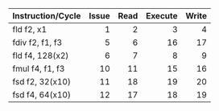 | Instruction/Cycle   |   Issue |   Read |   Execute |   Write |
|:--------------------|--------:|-------:|----------:|--------:|
| fld f2, x1          |       1 |      2 |         3 |       4 |
| fdiv f2, f1, f3     |       5 |      6 |        16 |      17 |
| fld f4, 128(x2)     |       6 |      7 |         8 |       9 |
| fmul f4, f1, f3     |      10 |     11 |        15 |      16 |
| fsd f2, 32(x10)     |      11 |     18 |        19 |      20 |
| fsd f4, 64(x10)     |      12 |     17 |        18 |      19 |
